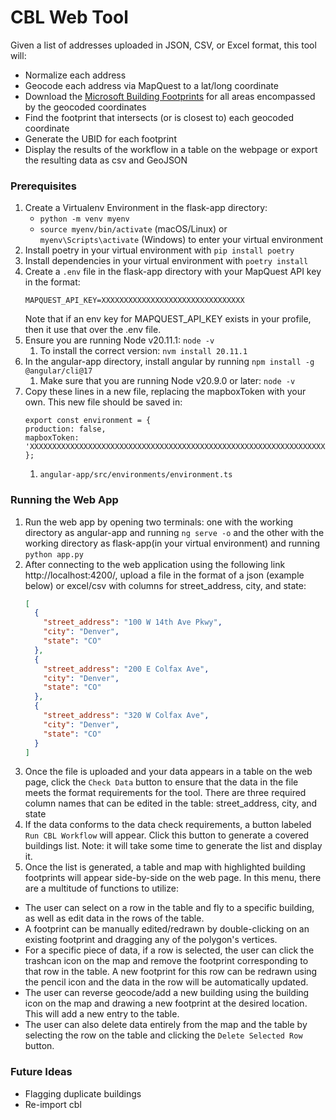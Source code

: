 # CBL Web Tool

Given a list of addresses uploaded in JSON, CSV, or Excel format, this tool will:

- Normalize each address
- Geocode each address via MapQuest to a lat/long coordinate
- Download the [Microsoft Building Footprints](https://github.com/microsoft/GlobalMLBuildingFootprints/) for all areas encompassed by the geocoded coordinates
- Find the footprint that intersects (or is closest to) each geocoded coordinate
- Generate the UBID for each footprint
- Display the results of the workflow in a table on the webpage or export the resulting data as csv and GeoJSON

### Prerequisites

1. Create a Virtualenv Environment in the flask-app directory:
    - `python -m venv myenv`
    - `source myenv/bin/activate` (macOS/Linux) or `myenv\Scripts\activate` (Windows) to enter your virtual environment
2. Install poetry in your virtual environment with `pip install poetry`
3. Install dependencies in your virtual environment with `poetry install`
4. Create a `.env` file in the flask-app directory with your MapQuest API key in the format:
    ```dotenv
    MAPQUEST_API_KEY=XXXXXXXXXXXXXXXXXXXXXXXXXXXXXXXX
    ```
   Note that if an env key for MAPQUEST_API_KEY exists in your profile, then it use that over the .env file.
4. Ensure you are running Node v20.11.1: `node -v`
	1. To install the correct version: `nvm install 20.11.1`
5. In the angular-app directory, install angular by running `npm install -g @angular/cli@17`
	1. Make sure that you are running Node v20.9.0 or later: `node -v`
6. Copy these lines in a new file, replacing the mapboxToken with your own. This new file should be saved in:
    ```
    export const environment = {
    production: false,
    mapboxToken: 'XXXXXXXXXXXXXXXXXXXXXXXXXXXXXXXXXXXXXXXXXXXXXXXXXXXXXXXXXXXXXXXXXXXXXXXXXXXXXXXXXXXXXXXXXXXXX'
   };
    ```
	1. `angular-app/src/environments/environment.ts`

### Running the Web App

1. Run the web app by opening two terminals: one with the working directory as angular-app and running `ng serve -o` and the other with the working directory as flask-app(in your virtual environment) and running `python app.py`
2. After connecting to the web application using the following link http://localhost:4200/, upload a file in the format of a json (example below) or excel/csv with columns for street_address, city, and state:
    ```json
    [
      {
        "street_address": "100 W 14th Ave Pkwy",
        "city": "Denver",
        "state": "CO"
      },
      {
        "street_address": "200 E Colfax Ave",
        "city": "Denver",
        "state": "CO"
      },
      {
        "street_address": "320 W Colfax Ave",
        "city": "Denver",
        "state": "CO"
      }
    ]
    ```
3. Once the file is uploaded and your data appears in a table on the web page, click the `Check Data` button to ensure that the data in the file meets the format requirements for the tool.
   There are three required column names that can be edited in the table: street_address, city, and state
4. If the data conforms to the data check requirements, a button labeled `Run CBL Workflow` will appear. Click this button to generate a covered buildings list. Note: it will take some time to generate the list and display it.
5. Once the list is generated, a table and map with highlighted building footprints will appear side-by-side on the web page. In this menu, there are a multitude of functions to utilize:

- The user can select on a row in the table and fly to a specific building, as well as edit data in the rows of the table.
- A footprint can be manually edited/redrawn by double-clicking on an existing footprint and dragging any of the polygon's vertices.
- For a specific piece of data, if a row is selected, the user can click the trashcan icon on the map and remove the footprint corresponding to that row in the table. A new footprint for this row can be redrawn using the pencil icon and the data in the row will be automatically updated.
- The user can reverse geocode/add a new building using the building icon on the map and drawing a new footprint at the desired location. This will add a new entry to the table.
- The user can also delete data entirely from the map and the table by selecting the row on the table and clicking the `Delete Selected Row` button.

### Future Ideas

- Flagging duplicate buildings
- Re-import cbl

